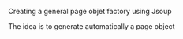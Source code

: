 Creating a general page objet factory using Jsoup

The idea is to generate automatically a page object